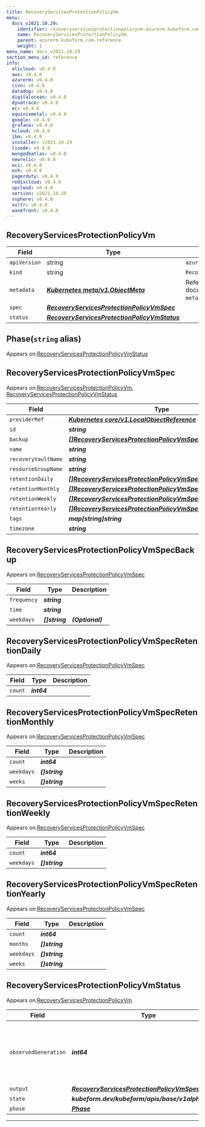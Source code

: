 ```yaml
---
title: RecoveryServicesProtectionPolicyVm
menu:
  docs_v2021.10.29:
    identifier: recoveryservicesprotectionpolicyvm-azurerm.kubeform.com
    name: RecoveryServicesProtectionPolicyVm
    parent: azurerm.kubeform.com-reference
    weight: 1
menu_name: docs_v2021.10.29
section_menu_id: reference
info:
  alicloud: v0.4.0
  aws: v0.4.0
  azurerm: v0.4.0
  civo: v0.4.0
  datadog: v0.4.0
  digitalocean: v0.4.0
  dynatrace: v0.4.0
  ec: v0.4.0
  equinixmetal: v0.4.0
  google: v0.4.0
  grafana: v0.4.0
  hcloud: v0.4.0
  ibm: v0.4.0
  installer: v2021.10.29
  linode: v0.4.0
  mongodbatlas: v0.4.0
  newrelic: v0.4.0
  oci: v0.4.0
  ovh: v0.4.0
  pagerduty: v0.4.0
  rediscloud: v0.4.0
  upcloud: v0.4.0
  version: v2021.10.29
  vsphere: v0.4.0
  vultr: v0.4.0
  wavefront: v0.4.0
---
```


## RecoveryServicesProtectionPolicyVm
| Field | Type | Description |
| ------ | ----- | ----------- |
| `apiVersion` | string | `azurerm.kubeform.com/v1alpha1` |
|    `kind` | string | `RecoveryServicesProtectionPolicyVm` |
| `metadata` | ***[Kubernetes meta/v1.ObjectMeta](https://v1-18.docs.kubernetes.io/docs/reference/generated/kubernetes-api/v1.18/#objectmeta-v1-meta)***|Refer to the Kubernetes API documentation for the fields of the `metadata` field.|
| `spec` | ***[RecoveryServicesProtectionPolicyVmSpec](#recoveryservicesprotectionpolicyvmspec)***||
| `status` | ***[RecoveryServicesProtectionPolicyVmStatus](#recoveryservicesprotectionpolicyvmstatus)***||
## Phase(`string` alias)

Appears on:[RecoveryServicesProtectionPolicyVmStatus](#recoveryservicesprotectionpolicyvmstatus)

## RecoveryServicesProtectionPolicyVmSpec

Appears on:[RecoveryServicesProtectionPolicyVm](#recoveryservicesprotectionpolicyvm), [RecoveryServicesProtectionPolicyVmStatus](#recoveryservicesprotectionpolicyvmstatus)

| Field | Type | Description |
| ------ | ----- | ----------- |
| `providerRef` | ***[Kubernetes core/v1.LocalObjectReference](https://v1-18.docs.kubernetes.io/docs/reference/generated/kubernetes-api/v1.18/#localobjectreference-v1-core)***||
| `id` | ***string***||
| `backup` | ***[[]RecoveryServicesProtectionPolicyVmSpecBackup](#recoveryservicesprotectionpolicyvmspecbackup)***||
| `name` | ***string***||
| `recoveryVaultName` | ***string***||
| `resourceGroupName` | ***string***||
| `retentionDaily` | ***[[]RecoveryServicesProtectionPolicyVmSpecRetentionDaily](#recoveryservicesprotectionpolicyvmspecretentiondaily)***| ***(Optional)*** |
| `retentionMonthly` | ***[[]RecoveryServicesProtectionPolicyVmSpecRetentionMonthly](#recoveryservicesprotectionpolicyvmspecretentionmonthly)***| ***(Optional)*** |
| `retentionWeekly` | ***[[]RecoveryServicesProtectionPolicyVmSpecRetentionWeekly](#recoveryservicesprotectionpolicyvmspecretentionweekly)***| ***(Optional)*** |
| `retentionYearly` | ***[[]RecoveryServicesProtectionPolicyVmSpecRetentionYearly](#recoveryservicesprotectionpolicyvmspecretentionyearly)***| ***(Optional)*** |
| `tags` | ***map[string]string***| ***(Optional)*** |
| `timezone` | ***string***| ***(Optional)*** |
## RecoveryServicesProtectionPolicyVmSpecBackup

Appears on:[RecoveryServicesProtectionPolicyVmSpec](#recoveryservicesprotectionpolicyvmspec)

| Field | Type | Description |
| ------ | ----- | ----------- |
| `frequency` | ***string***||
| `time` | ***string***||
| `weekdays` | ***[]string***| ***(Optional)*** |
## RecoveryServicesProtectionPolicyVmSpecRetentionDaily

Appears on:[RecoveryServicesProtectionPolicyVmSpec](#recoveryservicesprotectionpolicyvmspec)

| Field | Type | Description |
| ------ | ----- | ----------- |
| `count` | ***int64***||
## RecoveryServicesProtectionPolicyVmSpecRetentionMonthly

Appears on:[RecoveryServicesProtectionPolicyVmSpec](#recoveryservicesprotectionpolicyvmspec)

| Field | Type | Description |
| ------ | ----- | ----------- |
| `count` | ***int64***||
| `weekdays` | ***[]string***||
| `weeks` | ***[]string***||
## RecoveryServicesProtectionPolicyVmSpecRetentionWeekly

Appears on:[RecoveryServicesProtectionPolicyVmSpec](#recoveryservicesprotectionpolicyvmspec)

| Field | Type | Description |
| ------ | ----- | ----------- |
| `count` | ***int64***||
| `weekdays` | ***[]string***||
## RecoveryServicesProtectionPolicyVmSpecRetentionYearly

Appears on:[RecoveryServicesProtectionPolicyVmSpec](#recoveryservicesprotectionpolicyvmspec)

| Field | Type | Description |
| ------ | ----- | ----------- |
| `count` | ***int64***||
| `months` | ***[]string***||
| `weekdays` | ***[]string***||
| `weeks` | ***[]string***||
## RecoveryServicesProtectionPolicyVmStatus

Appears on:[RecoveryServicesProtectionPolicyVm](#recoveryservicesprotectionpolicyvm)

| Field | Type | Description |
| ------ | ----- | ----------- |
| `observedGeneration` | ***int64***| ***(Optional)*** Resource generation, which is updated on mutation by the API Server.|
| `output` | ***[RecoveryServicesProtectionPolicyVmSpec](#recoveryservicesprotectionpolicyvmspec)***| ***(Optional)*** |
| `state` | ***kubeform.dev/kubeform/apis/base/v1alpha1.State***| ***(Optional)*** |
| `phase` | ***[Phase](#phase)***| ***(Optional)*** |
---
